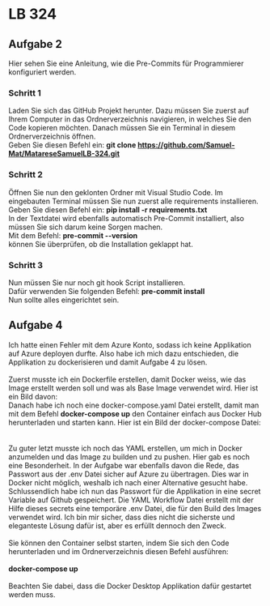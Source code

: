 # LB 324

## Aufgabe 2
Hier sehen Sie eine Anleitung, wie die Pre-Commits für Programmierer konfiguriert werden.

### Schritt 1
Laden Sie sich das GitHub Projekt herunter. Dazu müssen Sie zuerst auf Ihrem Computer in das Ordnerverzeichnis navigieren, in welches
Sie den Code kopieren möchten. Danach müssen Sie ein Terminal in diesem Ordnerverzeichnis öffnen. 
<br>
Geben Sie diesen Befehl ein: **git clone https://github.com/Samuel-Mat/MatareseSamuelLB-324.git**

### Schritt 2
Öffnen Sie nun den geklonten Ordner mit Visual Studio Code. Im eingebauten Terminal müssen Sie nun zuerst
alle requirements installieren.
<br>
Geben Sie diesen Befehl ein: **pip install -r requirements.txt**
<br>
In der Textdatei wird ebenfalls automatisch Pre-Commit installiert, also müssen Sie sich darum keine Sorgen machen. 
<br>
Mit dem Befehl: **pre-commit --version** 
<br>
können Sie überprüfen, ob die Installation geklappt hat.

### Schritt 3
Nun müssen Sie nur noch git hook Script installieren.
<br>
Dafür verwenden Sie folgenden Befehl: **pre-commit install**
<br>
Nun sollte alles eingerichtet sein.

    

## Aufgabe 4
Ich hatte einen Fehler mit dem Azure Konto, sodass ich keine Applikation auf Azure deployen durfte.
Also habe ich mich dazu entschieden, die Applikation zu dockerisieren und damit Aufgabe 4 zu lösen.
<br>
<br>
Zuerst musste ich ein Dockerfile erstellen, damit Docker weiss, wie das Image erstellt werden soll und was als Base Image verwendet wird. Hier ist ein Bild davon:
<br>
Danach habe ich noch eine docker-compose.yaml Datei erstellt, damit man mit dem Befehl **docker-compose up** den Container einfach aus Docker Hub herunterladen und
starten kann. Hier ist ein Bild der docker-compose Datei:
<br>
<br>
<br>
Zu guter letzt musste ich noch das YAML erstellen, um mich in Docker anzumelden und das Image zu builden und zu pushen. Hier gab es noch eine Besonderheit. In der
Aufgabe war ebenfalls davon die Rede, das Passwort aus der .env Datei sicher auf Azure zu übertragen. Dies war in Docker nicht möglich, weshalb ich nach einer
Alternative gesucht habe. Schlussendlich habe ich nun das Passwort für die Applikation in eine secret Variable auf Github gespeichert. Die YAML Workflow Datei erstellt
mit der Hilfe dieses secrets eine temporäre .env Datei, die für den Build des Images verwendet wird. Ich bin mir sicher, dass dies nicht die sicherste und eleganteste Lösung
dafür ist, aber es erfüllt dennoch den Zweck.
<br>
<br>
Sie können den Container selbst starten, indem Sie sich den Code herunterladen und im Ordnerverzeichnis diesen Befehl ausführen:
<br>
<br>
**docker-compose up**
<br>
<br>
Beachten Sie dabei, dass die Docker Desktop Applikation dafür gestartet werden muss.

